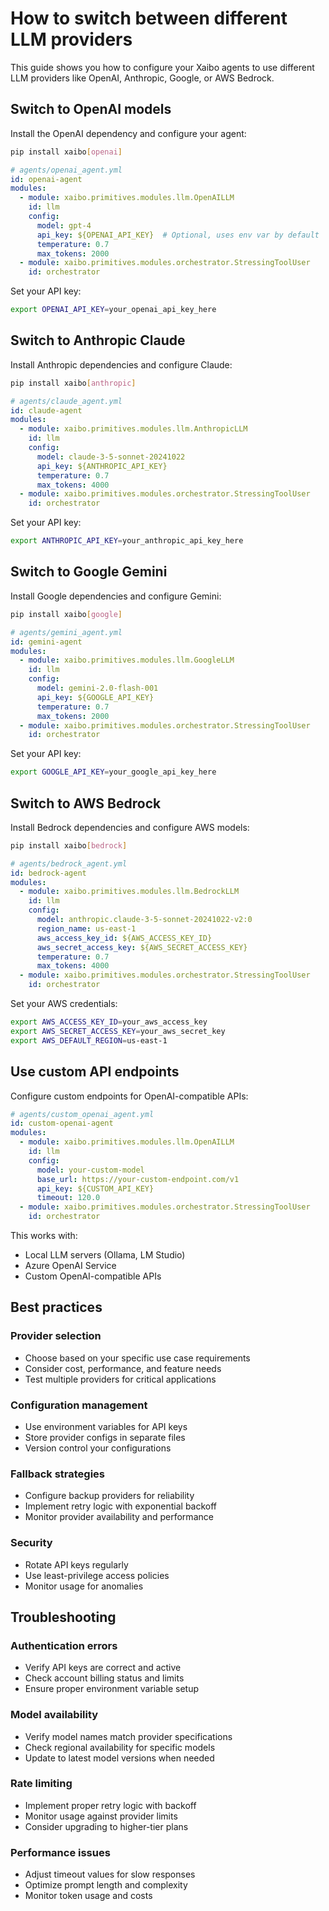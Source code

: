 # How to switch between different LLM providers

This guide shows you how to configure your Xaibo agents to use different LLM providers like OpenAI, Anthropic, Google, or AWS Bedrock.

## Switch to OpenAI models

Install the OpenAI dependency and configure your agent:

```bash
pip install xaibo[openai]
```

```yaml
# agents/openai_agent.yml
id: openai-agent
modules:
  - module: xaibo.primitives.modules.llm.OpenAILLM
    id: llm
    config:
      model: gpt-4
      api_key: ${OPENAI_API_KEY}  # Optional, uses env var by default
      temperature: 0.7
      max_tokens: 2000
  - module: xaibo.primitives.modules.orchestrator.StressingToolUser
    id: orchestrator
```

Set your API key:

```bash
export OPENAI_API_KEY=your_openai_api_key_here
```

## Switch to Anthropic Claude

Install Anthropic dependencies and configure Claude:

```bash
pip install xaibo[anthropic]
```

```yaml
# agents/claude_agent.yml
id: claude-agent
modules:
  - module: xaibo.primitives.modules.llm.AnthropicLLM
    id: llm
    config:
      model: claude-3-5-sonnet-20241022
      api_key: ${ANTHROPIC_API_KEY}
      temperature: 0.7
      max_tokens: 4000
  - module: xaibo.primitives.modules.orchestrator.StressingToolUser
    id: orchestrator
```

Set your API key:

```bash
export ANTHROPIC_API_KEY=your_anthropic_api_key_here
```


## Switch to Google Gemini

Install Google dependencies and configure Gemini:

```bash
pip install xaibo[google]
```

```yaml
# agents/gemini_agent.yml
id: gemini-agent
modules:
  - module: xaibo.primitives.modules.llm.GoogleLLM
    id: llm
    config:
      model: gemini-2.0-flash-001
      api_key: ${GOOGLE_API_KEY}
      temperature: 0.7
      max_tokens: 2000
  - module: xaibo.primitives.modules.orchestrator.StressingToolUser
    id: orchestrator
```

Set your API key:

```bash
export GOOGLE_API_KEY=your_google_api_key_here
```

## Switch to AWS Bedrock

Install Bedrock dependencies and configure AWS models:

```bash
pip install xaibo[bedrock]
```

```yaml
# agents/bedrock_agent.yml
id: bedrock-agent
modules:
  - module: xaibo.primitives.modules.llm.BedrockLLM
    id: llm
    config:
      model: anthropic.claude-3-5-sonnet-20241022-v2:0
      region_name: us-east-1
      aws_access_key_id: ${AWS_ACCESS_KEY_ID}
      aws_secret_access_key: ${AWS_SECRET_ACCESS_KEY}
      temperature: 0.7
      max_tokens: 4000
  - module: xaibo.primitives.modules.orchestrator.StressingToolUser
    id: orchestrator
```

Set your AWS credentials:

```bash
export AWS_ACCESS_KEY_ID=your_aws_access_key
export AWS_SECRET_ACCESS_KEY=your_aws_secret_key
export AWS_DEFAULT_REGION=us-east-1
```


## Use custom API endpoints

Configure custom endpoints for OpenAI-compatible APIs:

```yaml
# agents/custom_openai_agent.yml
id: custom-openai-agent
modules:
  - module: xaibo.primitives.modules.llm.OpenAILLM
    id: llm
    config:
      model: your-custom-model
      base_url: https://your-custom-endpoint.com/v1
      api_key: ${CUSTOM_API_KEY}
      timeout: 120.0
  - module: xaibo.primitives.modules.orchestrator.StressingToolUser
    id: orchestrator
```

This works with:

- Local LLM servers (Ollama, LM Studio)
- Azure OpenAI Service
- Custom OpenAI-compatible APIs


## Best practices

### Provider selection

- Choose based on your specific use case requirements
- Consider cost, performance, and feature needs
- Test multiple providers for critical applications

### Configuration management

- Use environment variables for API keys
- Store provider configs in separate files
- Version control your configurations

### Fallback strategies

- Configure backup providers for reliability
- Implement retry logic with exponential backoff
- Monitor provider availability and performance

### Security

- Rotate API keys regularly
- Use least-privilege access policies
- Monitor usage for anomalies

## Troubleshooting

### Authentication errors

- Verify API keys are correct and active
- Check account billing status and limits
- Ensure proper environment variable setup

### Model availability

- Verify model names match provider specifications
- Check regional availability for specific models
- Update to latest model versions when needed

### Rate limiting

- Implement proper retry logic with backoff
- Monitor usage against provider limits
- Consider upgrading to higher-tier plans

### Performance issues

- Adjust timeout values for slow responses
- Optimize prompt length and complexity
- Monitor token usage and costs